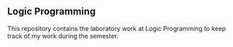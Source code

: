 ## Logic Programming

This repository contains the laboratory work at Logic Programming to keep track of my work during the semester.

